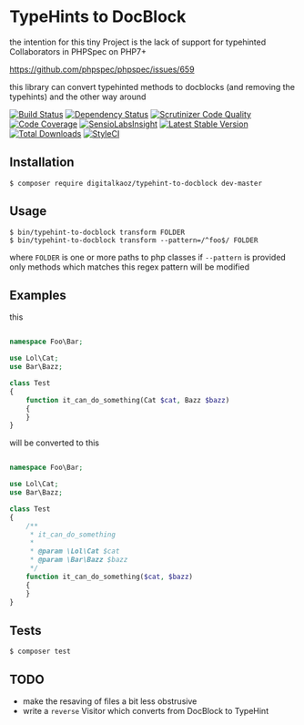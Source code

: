 # TypeHints to DocBlock

the intention for this tiny Project is the lack of support for typehinted Collaborators in PHPSpec on PHP7+ 

https://github.com/phpspec/phpspec/issues/659

this library can convert typehinted methods to docblocks (and removing the typehints)
and the other way around

[![Build Status](https://img.shields.io/travis/digitalkaoz/typehint-to-docblock/master.svg?style=flat-square)](https://travis-ci.org/digitalkaoz/typehint-to-docblock)
[![Dependency Status](https://www.versioneye.com/user/projects/55fc863cedf404000b00050c/badge.svg?style=flat)](https://www.versioneye.com/user/projects/55fc863cedf404000b00050c)
[![Scrutinizer Code Quality](https://img.shields.io/scrutinizer/g/digitalkaoz/typehint-to-docblock.svg?style=flat-square)](https://scrutinizer-ci.com/g/digitalkaoz/typehint-to-docblock/?branch=master)
[![Code Coverage](https://img.shields.io/scrutinizer/coverage/g/digitalkaoz/typehint-to-docblock/master.svg?style=flat-square)](https://scrutinizer-ci.com/g/digitalkaoz/typehint-to-docblock/?branch=master)
[![SensioLabsInsight](https://img.shields.io/sensiolabs/i/2adf07d1-81ae-4c73-9640-74bbf841a9d4.svg?style=flat-square)](https://insight.sensiolabs.com/projects/f7633a7e-4577-4a86-b6d9-ccaa75cb7fa0)
[![Latest Stable Version](https://img.shields.io/packagist/v/digitalkaoz/typehint-to-docblock.svg?style=flat-square)](https://packagist.org/packages/digitalkaoz/typehint-to-docblock)
[![Total Downloads](https://img.shields.io/packagist/dt/digitalkaoz/typehint-to-docblock.svg?style=flat-square)](https://packagist.org/packages/digitalkaoz/typehint-to-docblock)
[![StyleCI](https://styleci.io/repos/42720187/shield)](https://styleci.io/repos/42720187)

## Installation

```
$ composer require digitalkaoz/typehint-to-docblock dev-master
``` 

## Usage

```
$ bin/typehint-to-docblock transform FOLDER
$ bin/typehint-to-docblock transform --pattern=/^foo$/ FOLDER
```

where `FOLDER` is one or more paths to php classes
if `--pattern` is provided only methods which matches this regex pattern will be modified

## Examples

this

```php

namespace Foo\Bar;

use Lol\Cat;
use Bar\Bazz;

class Test
{
    function it_can_do_something(Cat $cat, Bazz $bazz)
    {
    }
}
```

will be converted to this

```php

namespace Foo\Bar;

use Lol\Cat;
use Bar\Bazz;

class Test
{
    /**
     * it_can_do_something
     * 
     * @param \Lol\Cat $cat
     * @param \Bar\Bazz $bazz
     */
    function it_can_do_something($cat, $bazz)
    {
    }
}
```

## Tests

```
$ composer test
```

## TODO

* make the resaving of files a bit less obstrusive
* write a `reverse` Visitor which converts from DocBlock to TypeHint
